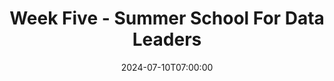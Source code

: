 ---
title: "Week Five - Summer School For Data Leaders"
date: 2024-07-10T07:00:00
lastmod: 2024-07-26T07:00:00
description: "Draft v1"
draft: false
labels: ""
slug: "week_five"
---